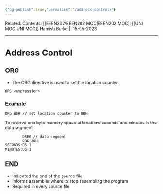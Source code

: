 ```yaml
---
{"dg-publish":true,"permalink":"/address-control/"}
---
```


Related: 
Contents: [[EEEN202/EEEN202 MOC\|EEEN202 MOC]]
[[UNI MOC\|UNI MOC]]
Hamish Burke || 15-05-2023
***

# Address Control

## ORG

- The ORG directive is used to set the location counter

```
ORG <expression>
```

### Example

```
ORG 80H // set location counter to 80H
```

To reserve one byte memory space at locations seconds and minutes in the data segment:

```
		DSEG // data segment
		ORG 30H 
SECONDS:DS 1
MINUTES:DS 1
```

## END

- Indicated the end of the source file
- Informs assembler where to stop assembling the program
- Required in every source file